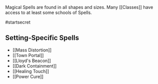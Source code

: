 
Magical Spells are found in all shapes and sizes. Many [[Classes]] have access to at least some schools of Spells.

#startsecret 
## Setting-Specific Spells
* [[Mass Distortion]]
* [[Town Portal]]
* [[Lloyd's Beacon]]
* [[Dark Containment]]
* [[Healing Touch]]
* [[Power Cure]]

 
 